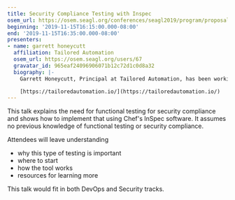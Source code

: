 ```yaml
---
title: Security Compliance Testing with Inspec
osem_url: https://osem.seagl.org/conferences/seagl2019/program/proposals/637
beginning: '2019-11-15T16:15:00.000-08:00'
end: '2019-11-15T16:35:00.000-08:00'
presenters:
- name: garrett honeycutt
  affiliation: Tailored Automation
  osem_url: https://osem.seagl.org/users/67
  gravatar_id: 965eaf24096906071b12c72d1c0d8a32
  biography: |-
    Garrett Honeycutt, Principal at Tailored Automation, has been working with open source software and spreading its merits for over twenty years. He is passionate about automating systems and teaching others. Regularly sharing his experiences, he has had the opportunity to speak at conferences across the globe and now organizes DevOpsDays Indianapolis.

    [https://tailoredautomation.io/](https://tailoredautomation.io/)
---
```


This talk explains the need for functional testing for security compliance and shows how to implement that using Chef's InSpec software. It assumes no previous knowledge of functional testing or security compliance.

Attendees will leave understanding

* why this type of testing is important
* where to start
* how the tool works
* resources for learning more

This talk would fit in both DevOps and Security tracks.
